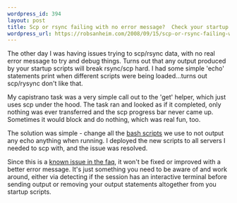 ```yaml
--- 
wordpress_id: 394
layout: post
title: Scp or rsync failing with no error message?  Check your startup scripts...
wordpress_url: https://robsanheim.com/2008/09/15/scp-or-rsync-failing-with-no-error-message-check-your-startup-scripts/
---
```

The other day I was having issues trying to scp/rsync data, with no real error message to try and debug things.  Turns out that any output produced by your startup scripts will break rsync/scp hard.  I had some simple 'echo' statements print when different scripts were being loaded...turns out scp/rysync don't like that.

My capistrano task was a very simple call out to the 'get' helper, which just uses scp under the hood.  The task ran and looked as if it completed, only nothing was ever transferred and the scp progress bar never came up.  Sometimes it would block and do nothing, which was real fun, too.

The solution was simple - change all the <a href="https://github.com/relevance/etc">bash scripts</a> we use to not output any echo anything when running.  I deployed the new scripts to all servers I needed to scp with, and the issue was resolved.

Since this is a <a href="https://www.openssh.org/faq.html#2.9">known issue in the faq</a>, it won't be fixed or improved with a better error message.  It's just something you need to be aware of and work around, either via detecting if the session has an interactive terminal before sending output or removing your output statements altogether from you startup scripts.

